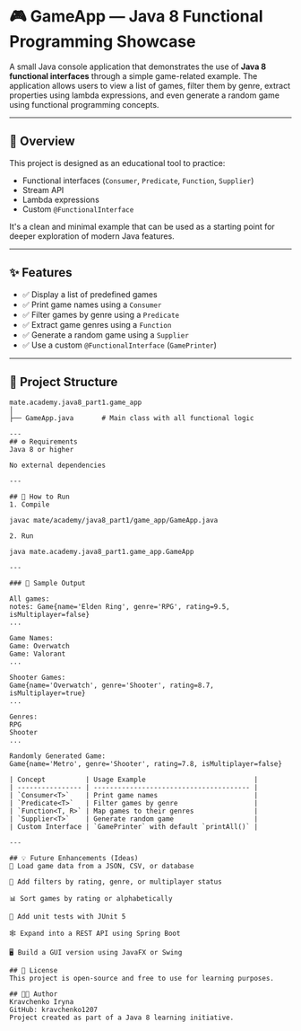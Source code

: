 # 🎮 GameApp — Java 8 Functional Programming Showcase

A small Java console application that demonstrates the use of **Java 8 functional interfaces** through a simple game-related example. The application allows users to view a list of games, filter them by genre, extract properties using lambda expressions, and even generate a random game using functional programming concepts.

---

## 📌 Overview

This project is designed as an educational tool to practice:

- Functional interfaces (`Consumer`, `Predicate`, `Function`, `Supplier`)
- Stream API
- Lambda expressions
- Custom `@FunctionalInterface`

It's a clean and minimal example that can be used as a starting point for deeper exploration of modern Java features.

---

## ✨ Features

- ✅ Display a list of predefined games
- ✅ Print game names using a `Consumer`
- ✅ Filter games by genre using a `Predicate`
- ✅ Extract game genres using a `Function`
- ✅ Generate a random game using a `Supplier`
- ✅ Use a custom `@FunctionalInterface` (`GamePrinter`)

---

## 📂 Project Structure

```text
mate.academy.java8_part1.game_app
│
├── GameApp.java       # Main class with all functional logic

---
## ⚙️ Requirements
Java 8 or higher

No external dependencies

---

## 🚀 How to Run
1. Compile

javac mate/academy/java8_part1/game_app/GameApp.java

2. Run

java mate.academy.java8_part1.game_app.GameApp

---

### 🧪 Sample Output

All games:
notes: Game{name='Elden Ring', genre='RPG', rating=9.5, isMultiplayer=false}
...

Game Names:
Game: Overwatch
Game: Valorant
...

Shooter Games:
Game{name='Overwatch', genre='Shooter', rating=8.7, isMultiplayer=true}
...

Genres:
RPG
Shooter
...

Randomly Generated Game:
Game{name='Metro', genre='Shooter', rating=7.8, isMultiplayer=false}

| Concept          | Usage Example                           |
| ---------------- | --------------------------------------- |
| `Consumer<T>`    | Print game names                        |
| `Predicate<T>`   | Filter games by genre                   |
| `Function<T, R>` | Map games to their genres               |
| `Supplier<T>`    | Generate random game                    |
| Custom Interface | `GamePrinter` with default `printAll()` |

---

## 💡 Future Enhancements (Ideas)
📄 Load game data from a JSON, CSV, or database

🎯 Add filters by rating, genre, or multiplayer status

📊 Sort games by rating or alphabetically

🧪 Add unit tests with JUnit 5

🕸️ Expand into a REST API using Spring Boot

🖥️ Build a GUI version using JavaFX or Swing

## 📃 License
This project is open-source and free to use for learning purposes.

## 👩‍💻 Author
Kravchenko Iryna
GitHub: kravchenko1207
Project created as part of a Java 8 learning initiative.
